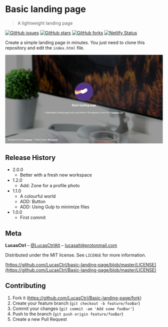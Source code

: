 # Basic landing page

> A lightweight landing page

[![GitHub issues][github-issues]][github-issueslink]
[![GitHub stars][github-stars]][github-starslink]
[![GitHub forks][github-forks]][github-forkslink]
[![Netlify Status](https://api.netlify.com/api/v1/badges/430a86ad-0317-4dc2-a7e6-a92e24459fdb/deploy-status)](https://app.netlify.com/sites/basic-landing-page/deploys)

Create a simple landing page in minutes. You just need to clone this repository and edit the `index.html` file.

![Demo](screenshot.png)

## Release History

- 2.0.0
  - Better with a fresh new workspace
- 1.2.0
  - Add: Zone for a profile photo
- 1.1.0
  - A colourful world
  - ADD: Button
  - ADD: Using Gulp to minimize files
- 1.0.0
  - First commit

## Meta

**LucasCtrl** – [@LucasCtrlAlt](https://twitter.com/lucasctrlalt) – lucasalt@protonmail.com

Distributed under the MIT license. See `LICENSE` for more information.

[https://github.com/LucasCtrl/basic-landing-page/blob/master/LICENSE](https://github.com/LucasCtrl/Basic-landing-page/blob/master/LICENSE)

## Contributing

1. Fork it (<https://github.com/LucasCtrl/Basic-landing-page/fork>)
2. Create your feature branch (`git checkout -b feature/fooBar`)
3. Commit your changes (`git commit -am 'Add some fooBar'`)
4. Push to the branch (`git push origin feature/fooBar`)
5. Create a new Pull Request

<!-- Markdown link & img dfn's -->

[github-issues]: https://img.shields.io/github/issues/LucasCtrl/Basic-landing-page.svg?style=flat-square
[github-issueslink]: https://github.com/LucasCtrl/Basic-landing-page/issues
[github-stars]: https://img.shields.io/github/stars/LucasCtrl/Basic-landing-page.svg?style=flat-square
[github-starslink]: https://github.com/LucasCtrl/Basic-landing-page/stargazers
[github-forks]: https://img.shields.io/github/forks/LucasCtrl/Basic-landing-page.svg?style=flat-square
[github-forkslink]: https://github.com/LucasCtrl/Basic-landing-page/network
